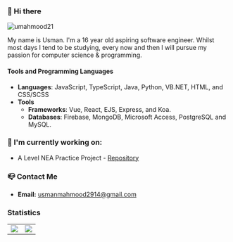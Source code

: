 ### 👋 Hi there

<img src="https://komarev.com/ghpvc/?username=umahmood21&color=blueviolet" alt="umahmood21" />

My name is Usman. I'm a 16 year old aspiring software engineer. Whilst most days I tend to be studying, every now and then I will pursue my passion for computer science & programming.

#### Tools and Programming Languages

- **Languages**: JavaScript, TypeScript,  Java, Python, VB.NET, HTML, and CSS/SCSS
- **Tools**
  - **Frameworks**: Vue, React, EJS, Express, and Koa.
  - **Databases**: Firebase, MongoDB, Microsoft Access, PostgreSQL and MySQL.

### 🔭 I'm currently working on:  
- A Level NEA Practice Project - [Repository](https://github.com/umahmood21/A-Level-Practice)

### 📪 Contact Me
- **Email:** usmanmahmood2914@gmail.com

### Statistics

<table>
  <tr>
    <td align="center" style="padding=0;width=50%;">
      <img align="center" style="padding=0;" src="https://github-readme-stats.vercel.app/api/?username=umahmood21&show_icons=true&title_color=4F8CC9&text_color=9f9f9f&bg_color=00000000&hide_border=true&icon_color=4F8CC9&hide_title=true&count_private=true" />
    </td>
    <td align="center" style="padding=0;width=50%;">
      <img align="center" style="padding=0;" src="https://github-readme-stats.quantumlytangled.vercel.app/api/top-langs/?username=umahmood21&layout=compact&show_icons=true&title_color=4F8CC9&text_color=9f9f9f&bg_color=00000000&hide_border=true&icon_color=00000000&count_private=true&hide=css,html" />
    </td>
  </tr>
</table>
